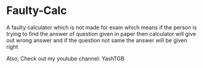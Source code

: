 # Faulty-Calc
 
A faulty calculator which is not made for exam which means if the person is trying to find the answer of question given in paper then calculator will
give out wrong answer and if the question not same the answer will be given right


Also, Check out my youtube channel:  YashTGB
